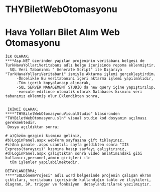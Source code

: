 # THYBiletWebOtomasyonu
# Hava Yolları Bilet Alım Web Otomasyonu

    İLK OLARAK;
    ****Asp.NET üzerinden yapılan projeninin veritabanı belgesi de TurkHavaYollarıVeritabanı adlı belge içerisinde repoma eklenmiştir.
      SQL Veri Tabanınmı " Generate Script" ile Dışarıya "TurkHavaYollarıVeritabani" ismiyle Aktarma işlemi gerçekleştirdim.
         -Öncelikle Bu veritabanını içeri aktarma işlemi yapılmalıdır,
         -Tüm içerik kopyalanaıp alınarak, 
         -SQL SERVER MANAGEMENT STUDİO da new query içine yapıştırılıp,
         -execute edilince otomatik olarak Databases kısmını veri tabanımız eklenmiş olur.Eklendikten sonra,

   
     İKİNCİ OLARAK;
    ****"THYBiletWebOtomasyonuVisualStudio" klasöründen "THYBiletWebOtomasyonu.sln" visual studio kod dosyamın açılması gerekmektedir.
     Dosya açıldıktan sonra;

    # a)Çözüm gezgini kısmına geliniz,
    #b)LoginPanel.aspx webForm sayfasına çift tıklayınız,
    #c)Ana panale .aspx uzantılı sayfa geldikten sonra "IIS Express(tarayıcı)" kısmına basıp sayfayı çalıştırınız,
    #d)LoginPanel.aspx çalıştıktan sonra video anlatımındaki gibi kullanıcı,personel,admin girişleri ile
      tüm işlemler yapılabilmektedir.

    DETAYLANDIRMA;
    ****"SQLDönemProjesi" adlı word belgesinde projenin çalışan ekran çıktıları, veritabanı içerisinde kullandığım tablo ve ilişkileri,
    diagram, SP, trigger ve fonksiyon  detaylandırılarak yazılmıştır.

